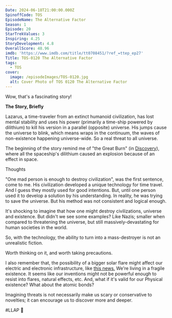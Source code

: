 ```yaml
---
Date: 2024-06-18T21:00:00.000Z
SpinoffCode: TOS
EpisodeName: The Alternative Factor
Season: 1
Episode: 20
StarTrekValues: 3
Inspiring: 4.25
StoryDevelopment: 4.8
OverallScore: 48.96
imdb: 'https://www.imdb.com/title/tt0708451/?ref_=ttep_ep27'
Title: TOS-0120 The Alternative Factor
tags:
  - TOS
cover:
  image: /episodeImages/TOS-0120.jpg
  alt: Cover Photo of TOS 0120 The Alternative Factor
---
```


Wow, that's a fascinating story!

**The Story, Briefly**

Lazarus, a time-traveler from an extinct humanoid civilization, has lost mental stability and uses his power (primarily a time-ship powered by dilithium) to kill his version in a parallel (opposite) universe. His jumps cause the universe to blink, which means wraps in the continuum, the waves of non-existence happening universe-wide. So a real threat to all universe.

The beginning of the story remind me of "the Great Burn" (in [Discovery](/tags/DIS)), where all the spaceship's dilithium caused an explosion because of an effect in space.

Thoughts

"One mad person is enough to destroy civilization", was the first sentence, come to me. His civilization developed a unique technology for time travel. And I guess they mostly used for good intentions. But, until one person used it to develop a solution by his understanding. In reality, he was trying to save the universe. But his method was not consistent and logical enough.

It's shocking to imagine that how one might destroy civilizations, universe and existence. But didn't we see some examples? Like Nazis; smaller when compared to threatening the universe, but still massively-devastating for human societies in the world.

So, with the technology, the ability to turn into a mass-destroyer is not an unrealistic fiction.

Worth thinking on it, and worth taking precautions.

I also remember that, the possibility of a bigger solar flare might affect our electric and electronic infrastructure, like [this news.](https://www.cbsnews.com/news/how-do-solar-storms-affect-electronics-gps-power-grid-internet/) We're living in a fragile existence. It seems like our inventions might not be powerful enough to resist into flares, natural effects, etc. And, what if it's valid for our Physical existence? What about the atomic bonds?

Imagining threats is not necessarily make us scary or conservative to novelties; it can encourage us to discover more and deeper.

\#LLAP 🖖
